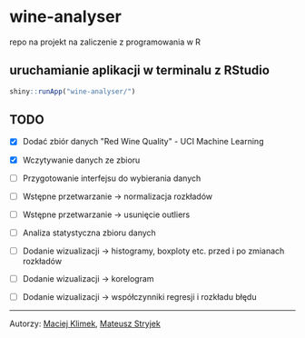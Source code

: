 # wine-analyser
repo na projekt na zaliczenie z programowania w R

## uruchamianie aplikacji w terminalu z RStudio
```R
shiny::runApp("wine-analyser/")
```

## TODO
- [X] Dodać zbiór danych "Red Wine Quality" - UCI Machine Learning
- [X] Wczytywanie danych ze zbioru
- [ ] Przygotowanie interfejsu do wybierania danych 
- [ ] Wstępne przetwarzanie -> normalizacja rozkładów
- [ ] Wstępne przetwarzanie -> usunięcie outliers
- [ ] Analiza statystyczna zbioru danych
- [ ] Dodanie wizualizacji -> histogramy, boxploty etc. przed i po zmianach rozkładów
- [ ] Dodanie wizualizacji -> korelogram
- [ ] Dodanie wizualizacji -> współczynniki regresji i rozkładu błędu


---
Autorzy: [Maciej Klimek](https://github.com/mklimek00), [Mateusz Stryjek](https://github.com/mstryjek)
